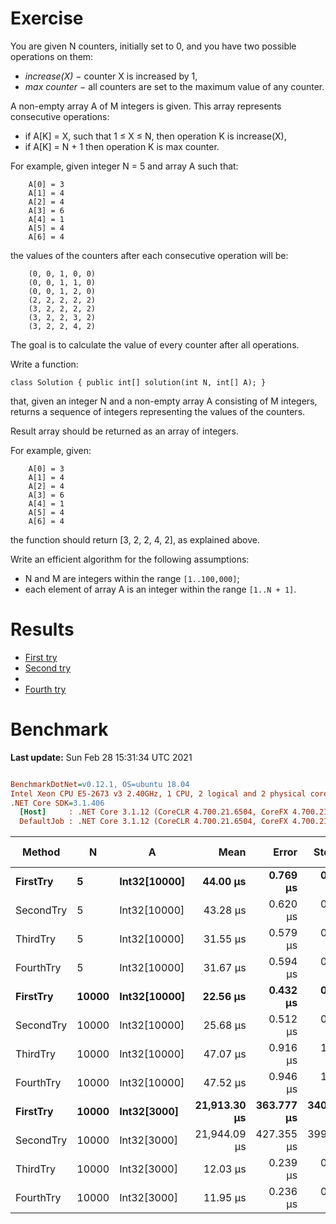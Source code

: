 ﻿# Exercise
You are given N counters, initially set to 0, and you have two possible operations on them:

- _increase(X)_ − counter X is increased by 1,
- _max counter_ − all counters are set to the maximum value of any counter.

A non-empty array A of M integers is given. This array represents consecutive operations:

- if A[K] = X, such that 1 ≤ X ≤ N, then operation K is increase(X),
- if A[K] = N + 1 then operation K is max counter.

For example, given integer N = 5 and array A such that:
```
    A[0] = 3
    A[1] = 4
    A[2] = 4
    A[3] = 6
    A[4] = 1
    A[5] = 4
    A[6] = 4
```

the values of the counters after each consecutive operation will be:
```
    (0, 0, 1, 0, 0)
    (0, 0, 1, 1, 0)
    (0, 0, 1, 2, 0)
    (2, 2, 2, 2, 2)
    (3, 2, 2, 2, 2)
    (3, 2, 2, 3, 2)
    (3, 2, 2, 4, 2)
```

The goal is to calculate the value of every counter after all operations.

Write a function:

```
class Solution { public int[] solution(int N, int[] A); }
```

that, given an integer N and a non-empty array A consisting of M integers, returns a sequence of integers representing the values of the counters.

Result array should be returned as an array of integers.

For example, given:
```
    A[0] = 3
    A[1] = 4
    A[2] = 4
    A[3] = 6
    A[4] = 1
    A[5] = 4
    A[6] = 4
```

the function should return [3, 2, 2, 4, 2], as explained above.

Write an efficient algorithm for the following assumptions:

- N and M are integers within the range `[1..100,000]`;
- each element of array A is an integer within the range `[1..N + 1]`.


# Results
- [First try](https://app.codility.com/demo/results/trainingMXXMRX-K2R/)
- [Second try](https://app.codility.com/demo/results/trainingX8YE26-PC2/)
-
- [Fourth try](https://app.codility.com/demo/results/training6N86XV-7TU/)

# Benchmark

**Last update:** Sun Feb 28 15:31:34 UTC 2021

``` ini

BenchmarkDotNet=v0.12.1, OS=ubuntu 18.04
Intel Xeon CPU E5-2673 v3 2.40GHz, 1 CPU, 2 logical and 2 physical cores
.NET Core SDK=3.1.406
  [Host]     : .NET Core 3.1.12 (CoreCLR 4.700.21.6504, CoreFX 4.700.21.6905), X64 RyuJIT
  DefaultJob : .NET Core 3.1.12 (CoreCLR 4.700.21.6504, CoreFX 4.700.21.6905), X64 RyuJIT


```
|    Method |     N |            A |         Mean |      Error |     StdDev |  Gen 0 |  Gen 1 | Gen 2 | Allocated |
|---------- |------ |------------- |-------------:|-----------:|-----------:|-------:|-------:|------:|----------:|
|  **FirstTry** |     **5** | **Int32[10000]** |     **44.00 μs** |   **0.769 μs** |   **0.755 μs** |      **-** |      **-** |     **-** |      **48 B** |
| SecondTry |     5 | Int32[10000] |     43.28 μs |   0.620 μs |   0.580 μs |      - |      - |     - |      48 B |
|  ThirdTry |     5 | Int32[10000] |     31.55 μs |   0.579 μs |   0.541 μs |      - |      - |     - |      49 B |
| FourthTry |     5 | Int32[10000] |     31.67 μs |   0.594 μs |   0.636 μs |      - |      - |     - |      48 B |
|  **FirstTry** | **10000** | **Int32[10000]** |     **22.56 μs** |   **0.432 μs** |   **0.424 μs** | **2.5330** | **0.3052** |     **-** |   **40024 B** |
| SecondTry | 10000 | Int32[10000] |     25.68 μs |   0.512 μs |   0.479 μs | 2.5330 | 0.3052 |     - |   40024 B |
|  ThirdTry | 10000 | Int32[10000] |     47.07 μs |   0.916 μs |   1.454 μs | 2.5024 | 0.3052 |     - |   40024 B |
| FourthTry | 10000 | Int32[10000] |     47.52 μs |   0.946 μs |   1.327 μs | 2.5024 | 0.3052 |     - |   40024 B |
|  **FirstTry** | **10000** |  **Int32[3000]** | **21,913.30 μs** | **363.777 μs** | **340.278 μs** |      **-** |      **-** |     **-** |   **40330 B** |
| SecondTry | 10000 |  Int32[3000] | 21,944.09 μs | 427.355 μs | 399.748 μs |      - |      - |     - |   40044 B |
|  ThirdTry | 10000 |  Int32[3000] |     12.03 μs |   0.239 μs |   0.294 μs | 2.5330 | 0.3052 |     - |   40024 B |
| FourthTry | 10000 |  Int32[3000] |     11.95 μs |   0.236 μs |   0.299 μs | 2.5330 | 0.3052 |     - |   40024 B |
